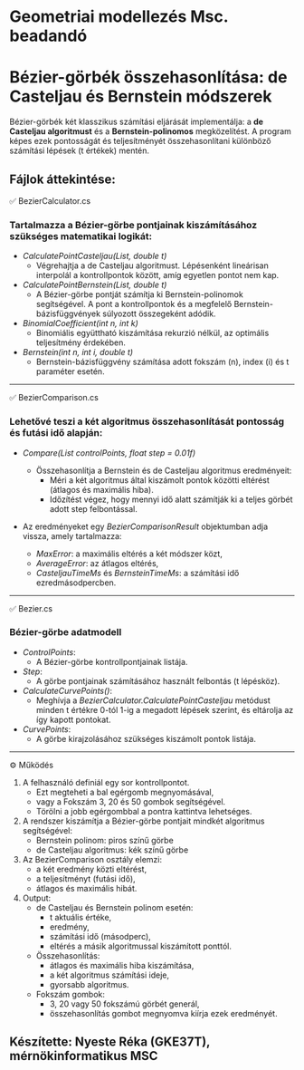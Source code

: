 # Geometriai modellezés Msc. beadandó
# Bézier-görbék összehasonlítása: de Casteljau és Bernstein módszerek

Bézier-görbék két klasszikus számítási eljárását implementálja: a **de Casteljau algoritmust** és a **Bernstein-polinomos** megközelítést. A program képes ezek pontosságát és teljesítményét összehasonlítani különböző számítási lépések (t értékek) mentén.

## Fájlok áttekintése:

✅ BezierCalculator.cs
### Tartalmazza a Bézier-görbe pontjainak kiszámításához szükséges matematikai logikát:
- *CalculatePointCasteljau(List<PointF>, double t)*
   - Végrehajtja a de Casteljau algoritmust. Lépésenként lineárisan interpolál a kontrollpontok között, amíg egyetlen pontot nem kap.
- *CalculatePointBernstein(List<PointF>, double t)*
   - A Bézier-görbe pontját számítja ki Bernstein-polinomok segítségével. A pont a kontrollpontok és a megfelelő Bernstein-bázisfüggvények súlyozott összegeként adódik.
- *BinomialCoefficient(int n, int k)*
   - Binomiális együttható kiszámítása rekurzió nélkül, az optimális teljesítmény érdekében.
- *Bernstein(int n, int i, double t)*
   - Bernstein-bázisfüggvény számítása adott fokszám (n), index (i) és t paraméter esetén.

______

✅ BezierComparison.cs
### Lehetővé teszi a két algoritmus összehasonlítását pontosság és futási idő alapján:
- *Compare(List<PointF> controlPoints, float step = 0.01f)*
  - Összehasonlítja a Bernstein és de Casteljau algoritmus eredményeit:
     - Méri a két algoritmus által kiszámolt pontok közötti eltérést (átlagos és maximális hiba).
     - Időzítést végez, hogy mennyi idő alatt számítják ki a teljes görbét adott step felbontással.

- Az eredményeket egy *BezierComparisonResult* objektumban adja vissza, amely tartalmazza:
   - *MaxError*: a maximális eltérés a két módszer közt,
   - *AverageError*: az átlagos eltérés,
   - *CasteljauTimeMs* és *BernsteinTimeMs*: a számítási idő ezredmásodpercben.

______

✅ Bezier.cs
### Bézier-görbe adatmodell
- *ControlPoints*:
   - A Bézier-görbe kontrollpontjainak listája.
- *Step*:
   - A görbe pontjainak számításához használt felbontás (t lépésköz).
- *CalculateCurvePoints()*:
   - Meghívja a *BezierCalculator.CalculatePointCasteljau* metódust minden t értékre 0-tól 1-ig a megadott lépések szerint, és eltárolja az így kapott pontokat.
- *CurvePoints*:
   - A görbe kirajzolásához szükséges kiszámolt pontok listája.

______

⚙️ Működés
1. A felhasználó definiál egy sor kontrollpontot.
   - Ezt megteheti a bal egérgomb megnyomásával,
   - vagy a Fokszám 3, 20 és 50 gombok segítségével.
   - Törölni a jobb egérgombbal a pontra kattintva lehetséges.
2. A rendszer kiszámítja a Bézier-görbe pontjait mindkét algoritmus segítségével:
   - Bernstein polinom: piros színű görbe
   - de Casteljau algoritmus: kék színű görbe
3. Az BezierComparison osztály elemzi:
   - a két eredmény közti eltérést,
   - a teljesítményt (futási idő),
   - átlagos és maximális hibát.
4. Output:
   - de Casteljau és Bernstein polinom esetén:
        - t aktuális értéke,
        - eredmény,
        - számítási idő (másodperc),
        - eltérés a másik algoritmussal kiszámított ponttól.
   - Összehasonlítás:
        - átlagos és maximális hiba kiszámítása,
        - a két algoritmus számítási ideje,
        - gyorsabb algoritmus.
   - Fokszám gombok:
        - 3, 20 vagy 50 fokszámú görbét generál,
        - összehasonlítás gombot megnyomva kiírja ezek eredményét.

## Készítette: Nyeste Réka (GKE37T), mérnökinformatikus MSC

